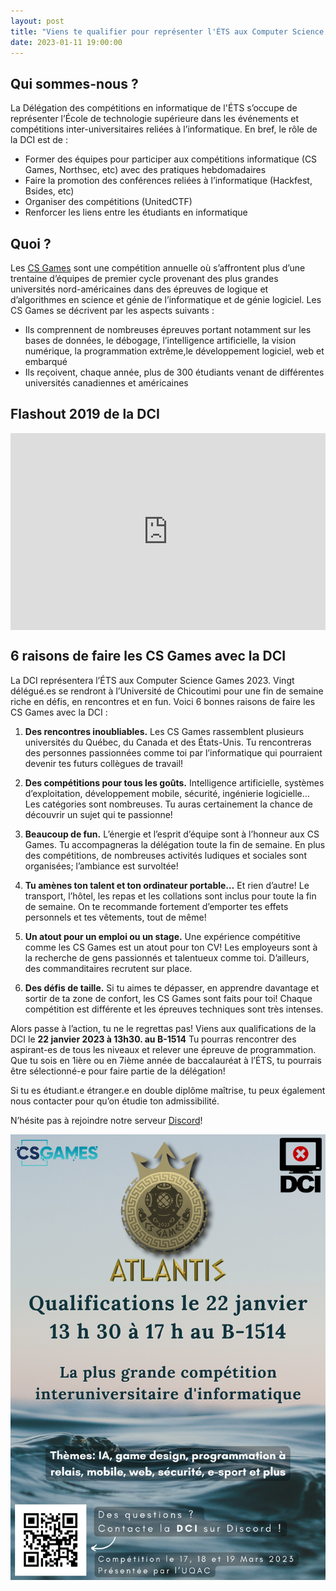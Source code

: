 ```yaml
---
layout: post
title: "Viens te qualifier pour représenter l'ÉTS aux Computer Science Games 2023 !"
date: 2023-01-11 19:00:00
---
```


## Qui sommes-nous ?

La Délégation des compétitions en informatique de l'ÉTS s’occupe de représenter l’École de technologie supérieure dans les événements et compétitions inter-universitaires reliées à l’informatique. En bref, le rôle de la DCI est de :

* Former des équipes pour participer aux compétitions informatique (CS Games, Northsec, etc) avec des pratiques hebdomadaires
* Faire la promotion des conférences reliées à l’informatique (Hackfest, Bsides, etc)
* Organiser des compétitions (UnitedCTF)
* Renforcer les liens entre les étudiants en informatique

## Quoi ?

Les [CS Games](http://csgames.org) sont une compétition annuelle où s’affrontent plus d’une trentaine d’équipes de premier cycle provenant des plus grandes universités nord-américaines dans des épreuves de logique et d’algorithmes en science et génie de l’informatique et de génie logiciel. Les CS Games se décrivent par les aspects suivants :

* Ils comprennent de nombreuses épreuves portant notamment sur les bases de données, le débogage, l’intelligence artificielle, la vision numérique, la programmation extrême,le développement logiciel, web et embarqué
* Ils reçoivent, chaque année, plus de 300 étudiants venant de différentes universités canadiennes et américaines

## Flashout 2019 de la DCI

<div style ="display: flex;justify-content: center;">
<iframe width="560" height="315" src="https://www.youtube.com/embed/TYt5vUaAEKI" title="YouTube video player" frameborder="0" allow="accelerometer; autoplay; clipboard-write; encrypted-media; gyroscope; picture-in-picture; web-share" allowfullscreen></iframe>
</div>

## 6 raisons de faire les CS Games avec la DCI

La DCI représentera l’ÉTS aux Computer Science Games 2023. Vingt délégué.es se rendront à l’Université de Chicoutimi pour une fin de semaine riche en défis, en rencontres et en fun. Voici 6 bonnes raisons de faire les CS Games avec la DCI :

1. **Des rencontres inoubliables.** Les CS Games rassemblent plusieurs universités du Québec, du Canada et des États-Unis. Tu rencontreras des personnes passionnées comme toi par l’informatique qui pourraient devenir tes futurs collègues de travail!

2. **Des compétitions pour tous les goûts.** Intelligence artificielle, systèmes d’exploitation, développement mobile, sécurité, ingénierie logicielle… Les catégories sont nombreuses. Tu auras certainement la chance de découvrir un sujet qui te passionne!

3. **Beaucoup de fun.** L’énergie et l’esprit d’équipe sont à l’honneur aux CS Games. Tu accompagneras la délégation toute la fin de semaine. En plus des compétitions, de nombreuses activités ludiques et sociales sont organisées; l’ambiance est survoltée!

4. **Tu amènes ton talent et ton ordinateur portable…** Et rien d’autre! Le transport, l’hôtel, les repas et les collations sont inclus pour toute la fin de semaine. On te recommande fortement d’emporter tes effets personnels et tes vêtements, tout de même!

5. **Un atout pour un emploi ou un stage.** Une expérience compétitive comme les CS Games est un atout pour ton CV! Les employeurs sont à la recherche de gens passionnés et talentueux comme toi. D’ailleurs, des commanditaires recrutent sur place.

6. **Des défis de taille.** Si tu aimes te dépasser, en apprendre davantage et sortir de ta zone de confort, les CS Games sont faits pour toi! Chaque compétition est différente et les épreuves techniques sont très intenses.

Alors passe à l’action, tu ne le regrettas pas! Viens aux qualifications de la DCI le **22 janvier 2023 à 13h30. au B-1514** Tu pourras rencontrer des aspirant-es de tous les niveaux et relever une épreuve de programmation. Que tu sois en 1ière ou en 7ième année de baccalauréat à l’ÉTS, tu pourrais être sélectionné-e pour faire partie de la délégation!

Si tu es étudiant.e étranger.e en double diplôme maîtrise, tu peux également nous contacter pour qu’on étudie ton admissibilité.

N’hésite pas à rejoindre notre serveur [Discord](https://discord.gg/quAF2z8zyT)!

![Qualification CS Games 2023](/img/news/cs_games_2023_qualification.png)
